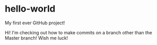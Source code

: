 # hello-world
My first ever GitHub project!

Hi! I'm checking out how to make commits on a branch other than the Master branch!
Wish me luck!
